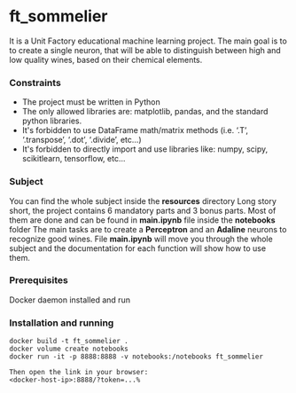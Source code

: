 # ft_sommelier
It is a Unit Factory educational machine learning project. The main goal is to to create a single neuron, that will be able to distinguish between high and low quality wines, based on their chemical elements.

### Constraints
* The project must be written in Python
* The only allowed libraries are: matplotlib, pandas, and the standard python libraries.
* It's forbidden to use DataFrame math/matrix methods (i.e. ‘.T’, ‘.transpose’, ‘.dot’, ‘.divide’, etc...)
* It's forbidden to directly import and use libraries like: numpy, scipy, scikitlearn, tensorflow, etc...

### Subject
You can find the whole subject inside the **resources** directory
Long story short, the project contains 6 mandatory parts and 3 bonus parts. Most of them are done and can be found in **main.ipynb** file inside the **notebooks** folder
The main tasks are to create a **Perceptron** and an **Adaline** neurons to recognize good wines.
File **main.ipynb** will move you through the whole subject and the documentation for each function will show how to use them.

### Prerequisites
Docker daemon installed and run

### Installation and running
```
docker build -t ft_sommelier .
docker volume create notebooks
docker run -it -p 8888:8888 -v notebooks:/notebooks ft_sommelier

Then open the link in your browser:
<docker-host-ip>:8888/?token=...%
```

